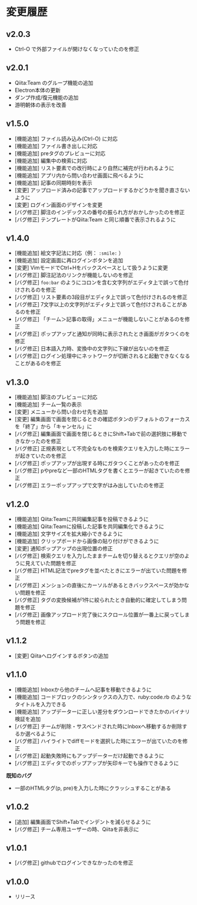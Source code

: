 # 変更履歴

## v2.0.3

- Ctrl-O で外部ファイルが開けなくなっていたのを修正

## v2.0.1

- Qiita:Team のグループ機能の追加
- Electron本体の更新
- ダンプ作成/復元機能の追加
- 游明朝体の表示を改善

## v1.5.0

- [機能追加] ファイル読み込み(Ctrl-O) に対応
- [機能追加] ファイル書き出しに対応
- [機能追加] preタグのプレビューに対応
- [機能追加] 編集中の検索に対応
- [機能追加] リスト要素での改行時により自然に補完が行われるように
- [機能追加] アプリ内から問い合わせ画面に飛べるように
- [機能追加] 記事の同期時刻を表示
- [変更] アップロード済みの記事でアップロードするかどうかを聞き直さないように
- [変更] ログイン画面のデザインを変更
- [バグ修正] 脚注のインデックスの番号の振られ方がおかしかったのを修正
- [バグ修正] テンプレートがQiita:Team と同じ順番で表示されるように

## v1.4.0

- [機能追加] 絵文字記法に対応（例： `:smile:` ）
- [機能追加] 設定画面に再ログインボタンを追加
- [変更] VimモードでCtrl+Hをバックスペースとして扱うように変更
- [バグ修正] 脚注記法のリンクが機能しないのを修正
- [バグ修正] `foo:bar` のようにコロンを含む文字列がエディタ上で誤って色付けされるのを修正
- [バグ修正] リスト要素の3段目がエディタ上で誤って色付けされるのを修正
- [バグ修正] 7文字以上の文字列がエディタ上で誤って色付けされることがあるのを修正
- [バグ修正] 「チーム＞記事の取得」メニューが機能しないことがあるのを修正
- [バグ修正] ポップアップと通知が同時に表示されたとき画面がガタつくのを修正
- [バグ修正] 日本語入力時、変換中の文字列に下線が出ないのを修正
- [バグ修正] ログイン処理中にネットワークが切断されると起動できなくなることがあるのを修正

## v1.3.0

- [機能追加] 脚注のプレビューに対応
- [機能追加] チーム一覧の表示
- [変更] メニューから問い合わせ先を追加
- [変更] 編集画面で画面を閉じるときの確認ボタンのデフォルトのフォーカスを「終了」から「キャンセル」に
- [バグ修正] 編集画面で画面を閉じるときにShift+Tabで前の選択肢に移動できなかったのを修正
- [バグ修正] 正規表現として不完全なものを検索クエリを入力した時にエラーが起きていたのを修正
- [バグ修正] ポップアップが出現する時にガタつくことがあったのを修正
- [バグ修正] pやpreなど一部のHTMLタグを書くとエラーが起きていたのを修正
- [バグ修正] エラーポップアップで文字がはみ出していたのを修正

## v1.2.0

- [機能追加] Qiita:Teamに共同編集記事を投稿できるように
- [機能追加] Qiita:Teamに投稿した記事を共同編集化できるように
- [機能追加] 文字サイズを拡大縮小できるように
- [機能追加] クリップボードから画像の貼り付けができるように
- [変更] 通知ポップアップの出現位置の修正
- [バグ修正] 検索クエリを入力したままチームを切り替えるとクエリが空のように見えていた問題を修正
- [バグ修正] HTML記法でpreタグを並べたときにエラーが出ていた問題を修正
- [バグ修正] メンションの直後にカーソルがあるときバックスペースが効かない問題を修正
- [バグ修正] タグの変換候補が1件に絞られたとき自動的に確定してしまう問題を修正
- [バグ修正] 画像アップロード完了後にスクロール位置が一番上に戻ってしまう問題を修正

## v1.1.2

- [変更] Qiitaへログインするボタンの追加

## v1.1.0

- [機能追加] Inboxから他のチームへ記事を移動できるように
- [機能追加] コードブロックのシンタックスの入力で、ruby:code.rb のようなタイトルを入力できる
- [機能追加] アップデーターに正しい差分をダウンロードできたかのバイナリ検証を追加
- [バグ修正] チームが削除・サスペンドされた時にInboxへ移動するか削除するか選べるように
- [バグ修正] ハイライトでdiffモードを選択した時にエラーが出ていたのを修正
- [バグ修正] 起動失敗時にもアップデーターだけ起動できるように
- [バグ修正] エディタでのポップアップが矢印キーでも操作できるように

**既知のバグ**

- 一部のHTMLタグ(p, pre)を入力した時にクラッシュすることがある

## v1.0.2

- [追加] 編集画面でShift+Tabでインデントを減らせるように
- [バグ修正] チーム専用ユーザーの時、Qiitaを非表示に

## v1.0.1

- [バグ修正] githubでログインできなかったのを修正

## v1.0.0

- リリース
